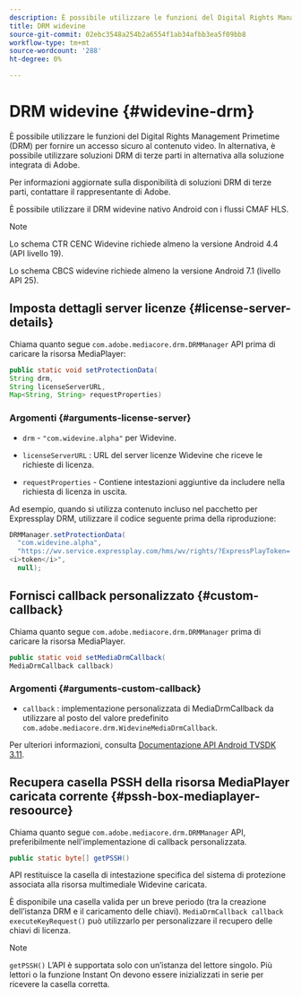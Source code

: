 ```yaml
---
description: È possibile utilizzare le funzioni del Digital Rights Management Primetime (DRM) per fornire un accesso sicuro al contenuto video. In alternativa, è possibile utilizzare soluzioni DRM di terze parti in alternativa alla soluzione integrata di Adobe.
title: DRM widevine
source-git-commit: 02ebc3548a254b2a6554f1ab34afbb3ea5f09bb8
workflow-type: tm+mt
source-wordcount: '288'
ht-degree: 0%

---
```


# DRM widevine {#widevine-drm}

È possibile utilizzare le funzioni del Digital Rights Management Primetime (DRM) per fornire un accesso sicuro al contenuto video. In alternativa, è possibile utilizzare soluzioni DRM di terze parti in alternativa alla soluzione integrata di Adobe.

Per informazioni aggiornate sulla disponibilità di soluzioni DRM di terze parti, contattare il rappresentante di Adobe.

<!--<a id="section_1385440013EF4A9AA45B6AC98919E662"></a>-->

È possibile utilizzare il DRM widevine nativo Android con i flussi CMAF HLS.

>[!NOTE]
>
> Lo schema CTR CENC Widevine richiede almeno la versione Android 4.4 (API livello 19).
>
> Lo schema CBCS widevine richiede almeno la versione Android 7.1 (livello API 25).

## Imposta dettagli server licenze {#license-server-details}

Chiama quanto segue `com.adobe.mediacore.drm.DRMManager` API prima di caricare la risorsa MediaPlayer:

```java
public static void setProtectionData(
String drm,
String licenseServerURL,
Map<String, String> requestProperties)
```

### Argomenti {#arguments-license-server}

* `drm` - `"com.widevine.alpha"` per Widevine.

* `licenseServerURL` : URL del server licenze Widevine che riceve le richieste di licenza.

* `requestProperties` - Contiene intestazioni aggiuntive da includere nella richiesta di licenza in uscita.

Ad esempio, quando si utilizza contenuto incluso nel pacchetto per Expressplay DRM, utilizzare il codice seguente prima della riproduzione:

```java
DRMManager.setProtectionData(
  "com.widevine.alpha",  
  "https://wv.service.expressplay.com/hms/wv/rights/?ExpressPlayToken= 
<i>token</i>",  
  null);
```

## Fornisci callback personalizzato {#custom-callback}

Chiama quanto segue `com.adobe.mediacore.drm.DRMManager` prima di caricare la risorsa MediaPlayer.

```java
public static void setMediaDrmCallback(
MediaDrmCallback callback)
```

### Argomenti {#arguments-custom-callback}

* `callback` : implementazione personalizzata di MediaDrmCallback da utilizzare al posto del valore predefinito `com.adobe.mediacore.drm.WidevineMediaDrmCallback`.

Per ulteriori informazioni, consulta [Documentazione API Android TVSDK 3.11](https://help.adobe.com/en_US/primetime/api/psdk/javadoc3.11/index.html).

## Recupera casella PSSH della risorsa MediaPlayer caricata corrente {#pssh-box-mediaplayer-resoource}

Chiama quanto segue `com.adobe.mediacore.drm.DRMManager` API, preferibilmente nell&#39;implementazione di callback personalizzata.

```java
public static byte[] getPSSH()
```

API restituisce la casella di intestazione specifica del sistema di protezione associata alla risorsa multimediale Widevine caricata.

È disponibile una casella valida per un breve periodo (tra la creazione dell’istanza DRM e il caricamento delle chiavi). `MediaDrmCallback callback executeKeyRequest()` può utilizzarlo per personalizzare il recupero delle chiavi di licenza.

>[!NOTE]
>
> `getPSSH()` L’API è supportata solo con un’istanza del lettore singolo. Più lettori o la funzione Instant On devono essere inizializzati in serie per ricevere la casella corretta.
